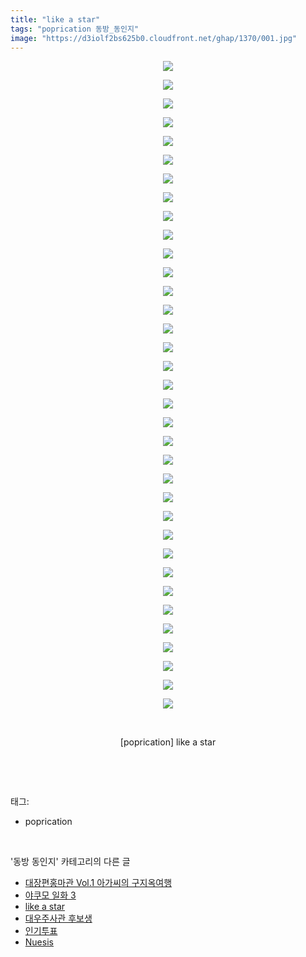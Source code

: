 ```yaml
---
title: "like a star"
tags: "poprication 동방_동인지"
image: "https://d3iolf2bs625b0.cloudfront.net/ghap/1370/001.jpg"
---
```

<div class="article">
<p style="text-align: center; clear: none; float: none;"><img src="{{ site.imgserver3 }}/ghap/1370/001.jpg"/></p>
<p style="text-align: center; clear: none; float: none;"><img src="{{ site.imgserver3 }}/ghap/1370/002.jpg"/></p>
<p style="text-align: center; clear: none; float: none;"><img src="{{ site.imgserver3 }}/ghap/1370/003.jpg"/></p>
<p style="text-align: center; clear: none; float: none;"><img src="{{ site.imgserver3 }}/ghap/1370/004.jpg"/></p>
<p style="text-align: center; clear: none; float: none;"><img src="{{ site.imgserver3 }}/ghap/1370/005.jpg"/></p>
<p style="text-align: center; clear: none; float: none;"><img src="{{ site.imgserver3 }}/ghap/1370/006.jpg"/></p>
<p style="text-align: center; clear: none; float: none;"><img src="{{ site.imgserver3 }}/ghap/1370/007.jpg"/></p>
<p style="text-align: center; clear: none; float: none;"><img src="{{ site.imgserver3 }}/ghap/1370/008.jpg"/></p>
<p style="text-align: center; clear: none; float: none;"><img src="{{ site.imgserver3 }}/ghap/1370/009.jpg"/></p>
<p style="text-align: center; clear: none; float: none;"><img src="{{ site.imgserver3 }}/ghap/1370/010.jpg"/></p>
<p style="text-align: center; clear: none; float: none;"><img src="{{ site.imgserver3 }}/ghap/1370/011.jpg"/></p>
<p style="text-align: center; clear: none; float: none;"><img src="{{ site.imgserver3 }}/ghap/1370/012.jpg"/></p>
<p style="text-align: center; clear: none; float: none;"><img src="{{ site.imgserver3 }}/ghap/1370/013.jpg"/></p>
<p style="text-align: center; clear: none; float: none;"><img src="{{ site.imgserver3 }}/ghap/1370/014.jpg"/></p>
<p style="text-align: center; clear: none; float: none;"><img src="{{ site.imgserver3 }}/ghap/1370/015.jpg"/></p>
<p style="text-align: center; clear: none; float: none;"><img src="{{ site.imgserver3 }}/ghap/1370/016.jpg"/></p>
<p style="text-align: center; clear: none; float: none;"><img src="{{ site.imgserver3 }}/ghap/1370/017.jpg"/></p>
<p style="text-align: center; clear: none; float: none;"><img src="{{ site.imgserver3 }}/ghap/1370/018.jpg"/></p>
<p style="text-align: center; clear: none; float: none;"><img src="{{ site.imgserver3 }}/ghap/1370/019.jpg"/></p>
<p style="text-align: center; clear: none; float: none;"><img src="{{ site.imgserver3 }}/ghap/1370/020.jpg"/></p>
<p style="text-align: center; clear: none; float: none;"><img src="{{ site.imgserver3 }}/ghap/1370/021.jpg"/></p>
<p style="text-align: center; clear: none; float: none;"><img src="{{ site.imgserver3 }}/ghap/1370/022.jpg"/></p>
<p style="text-align: center; clear: none; float: none;"><img src="{{ site.imgserver3 }}/ghap/1370/023.jpg"/></p>
<p style="text-align: center; clear: none; float: none;"><img src="{{ site.imgserver3 }}/ghap/1370/024.jpg"/></p>
<p style="text-align: center; clear: none; float: none;"><img src="{{ site.imgserver3 }}/ghap/1370/025.jpg"/></p>
<p style="text-align: center; clear: none; float: none;"><img src="{{ site.imgserver3 }}/ghap/1370/026.jpg"/></p>
<p style="text-align: center; clear: none; float: none;"><img src="{{ site.imgserver3 }}/ghap/1370/027.jpg"/></p>
<p style="text-align: center; clear: none; float: none;"><img src="{{ site.imgserver3 }}/ghap/1370/028.jpg"/></p>
<p style="text-align: center; clear: none; float: none;"><img src="{{ site.imgserver3 }}/ghap/1370/029.jpg"/></p>
<p style="text-align: center; clear: none; float: none;"><img src="{{ site.imgserver3 }}/ghap/1370/030.jpg"/></p>
<p style="text-align: center; clear: none; float: none;"><img src="{{ site.imgserver3 }}/ghap/1370/031.jpg"/></p>
<p style="text-align: center; clear: none; float: none;"><img src="{{ site.imgserver3 }}/ghap/1370/032.jpg"/></p>
<p style="text-align: center; clear: none; float: none;"><img src="{{ site.imgserver3 }}/ghap/1370/033.jpg"/></p>
<p style="text-align: center; clear: none; float: none;"><img src="{{ site.imgserver3 }}/ghap/1370/034.jpg"/></p>
<p style="text-align: center; clear: none; float: none;"><img src="{{ site.imgserver3 }}/ghap/1370/035.jpg"/></p>
<p style="text-align: center; clear: none; float: none;"><br/></p>
<p style="text-align: center; clear: none; float: none;">[poprication] like a star</p>
<p><br/></p>
</div><br/>
<div class="tagTrail">
<p>태그: </p>
<ul>
<li>poprication</li>
</ul>
</div><br/>
<div class="another">
<p>'동방 동인지' 카테고리의 다른 글</p>
<ul>
<li><a href="/ghap_1372">대장편홍마관 Vol.1 아가씨의 구지옥여행</a></li>
<li><a href="/ghap_1371">야쿠모 일화 3</a></li>
<li><a href="/ghap_1370">like a star</a></li>
<li><a href="/ghap_1369">대우주사관 후보생</a></li>
<li><a href="/ghap_1368">인기투표</a></li>
<li><a href="/ghap_1367">Nuesis</a></li>
</ul>
</div><br/>
<div class="cb_module cb_fluid">
<div class="cb_wrt cb_profile">
</div><!-- commentList close -->
</div><br/>
